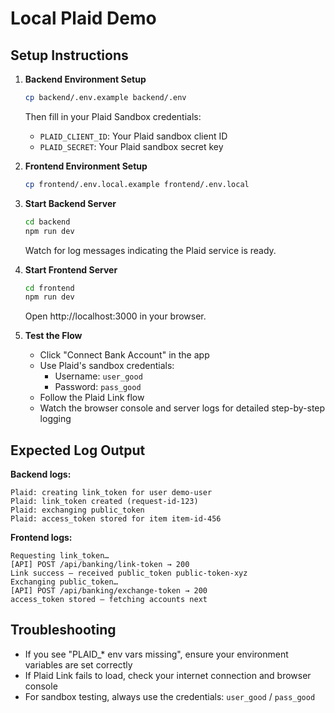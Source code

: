 # Local Plaid Demo

## Setup Instructions

1. **Backend Environment Setup**
   ```bash
   cp backend/.env.example backend/.env
   ```
   Then fill in your Plaid Sandbox credentials:
   - `PLAID_CLIENT_ID`: Your Plaid sandbox client ID
   - `PLAID_SECRET`: Your Plaid sandbox secret key

2. **Frontend Environment Setup**
   ```bash
   cp frontend/.env.local.example frontend/.env.local
   ```

3. **Start Backend Server**
   ```bash
   cd backend
   npm run dev
   ```
   Watch for log messages indicating the Plaid service is ready.

4. **Start Frontend Server**
   ```bash
   cd frontend
   npm run dev
   ```
   Open http://localhost:3000 in your browser.

5. **Test the Flow**
   - Click "Connect Bank Account" in the app
   - Use Plaid's sandbox credentials:
     - Username: `user_good`
     - Password: `pass_good`
   - Follow the Plaid Link flow
   - Watch the browser console and server logs for detailed step-by-step logging

## Expected Log Output

**Backend logs:**
```
Plaid: creating link_token for user demo-user
Plaid: link_token created (request-id-123)
Plaid: exchanging public_token
Plaid: access_token stored for item item-id-456
```

**Frontend logs:**
```
Requesting link_token…
[API] POST /api/banking/link-token → 200
Link success – received public_token public-token-xyz
Exchanging public_token…
[API] POST /api/banking/exchange-token → 200
access_token stored – fetching accounts next
```

## Troubleshooting

- If you see "PLAID_* env vars missing", ensure your environment variables are set correctly
- If Plaid Link fails to load, check your internet connection and browser console
- For sandbox testing, always use the credentials: `user_good` / `pass_good`
